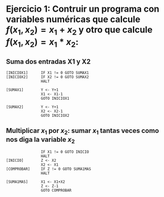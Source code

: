 
# Ejercicio 1: Contruir un programa con variables numéricas que calcule $f(x_1, x_2) = x_1 + x_2$ y otro que calcule $f(x_1, x_2) = x_1*x_2$:


## Suma dos entradas X1 y X2

```
[INICIOX1]		IF X1 != 0 GOTO SUMAX1
[INICIOX2]		IF X2 != 0 GOTO SUMAX2
				HALT

[SUMAX1]		Y <- Y+1
				X1 <- X1-1
				GOTO INICIOX1

[SUMAX2]		Y <- Y+1
				X2 <- X2-1
				GOTO INICIOX2
```



## Multiplicar $x_1$ por $x_2$: sumar $x_1$ tantas veces como nos diga la variable $x_2$

```
				IF X1 != 0 GOTO INICIO
				HALT
[INICIO]		Z <- X2
				X2 <- X1
[COMPROBAR]		IF Z != 0 GOTO SUMA1MAS
				HALT

[SUMA1MAS]		X1 <- X1+X2
				Z <- Z-1
				GOTO COMPROBAR
```

